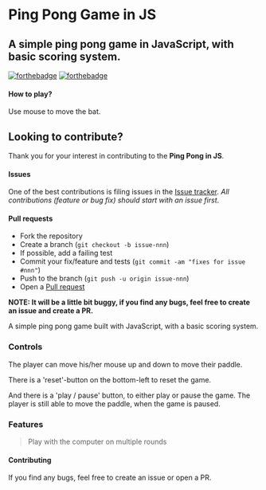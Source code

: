 # Ping Pong Game in JS
## A simple ping pong game in JavaScript, with basic scoring system.


[![forthebadge](https://forthebadge.com/images/badges/uses-html.svg)](https://forthebadge.com) [![forthebadge](https://forthebadge.com/images/badges/made-with-javascript.svg)](https://forthebadge.com)

#### How to play? 
Use mouse to move the bat.

## Looking to contribute?
Thank you for your interest in contributing to the **Ping Pong in JS**.

#### Issues
One of the best contributions is filing issues in the [Issue tracker](https://github.com/rossoskull/Ping-Pong-in-JS/issues).
_All contributions (feature or bug fix) should start with an issue first_.

#### Pull requests

- Fork the repository
- Create a branch (`git checkout -b issue-nnn`)
- If possible, add a failing test
- Commit your fix/feature and tests (`git commit -am "fixes for issue #nnn"`)
- Push to the branch (`git push -u origin issue-nnn`)
- Open a [Pull request](https://github.com/rossoskull/Ping-Pong-in-JS/)


**NOTE: It will be a little bit buggy, if you find any bugs, feel free to create an issue and create a PR.**

A simple ping pong game built with JavaScript, with a basic scoring system.

### Controls

The player can move his/her mouse up and down to move their paddle.

There is a 'reset'-button on the bottom-left to reset the game.

And there is a 'play / pause' button, to either play or pause the game. The player is still able to move the paddle, when the game is paused.

### Features
> Play with the computer on multiple rounds

#### Contributing
If you find any bugs, feel free to create an issue or open a PR.


